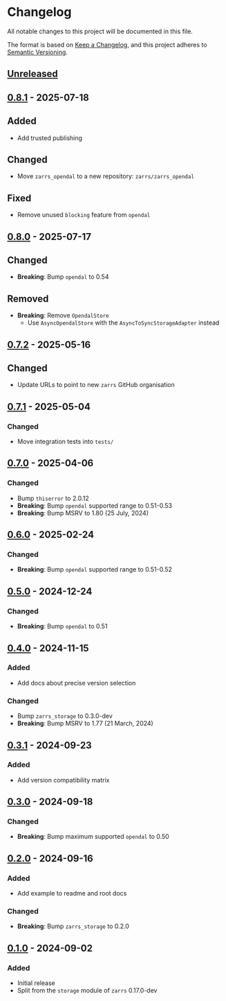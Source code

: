 # Changelog

All notable changes to this project will be documented in this file.

The format is based on [Keep a Changelog](https://keepachangelog.com/en/1.0.0/),
and this project adheres to [Semantic Versioning](https://semver.org/spec/v2.0.0.html).

## [Unreleased]

## [0.8.1] - 2025-07-18

## Added
- Add trusted publishing

## Changed
- Move `zarrs_opendal` to a new repository: `zarrs/zarrs_opendal`

## Fixed
- Remove unused `blocking` feature from `opendal`

## [0.8.0] - 2025-07-17

## Changed
- **Breaking**: Bump `opendal` to 0.54

## Removed
- **Breaking**: Remove `OpendalStore`
  - Use `AsyncOpendalStore` with the `AsyncToSyncStorageAdapter` instead

## [0.7.2] - 2025-05-16

## Changed
- Update URLs to point to new `zarrs` GitHub organisation

## [0.7.1] - 2025-05-04

### Changed
- Move integration tests into `tests/`

## [0.7.0] - 2025-04-06

### Changed
- Bump `thiserror` to 2.0.12
 - **Breaking**: Bump `opendal` supported range to 0.51-0.53
 - **Breaking**: Bump MSRV to 1.80 (25 July, 2024)

## [0.6.0] - 2025-02-24

### Changed
 - **Breaking**: Bump `opendal` supported range to 0.51-0.52

## [0.5.0] - 2024-12-24

### Changed
 - **Breaking**: Bump `opendal` to 0.51

## [0.4.0] - 2024-11-15

### Added
 - Add docs about precise version selection

### Changed
 - Bump `zarrs_storage` to 0.3.0-dev
 - **Breaking**: Bump MSRV to 1.77 (21 March, 2024)

## [0.3.1] - 2024-09-23

### Added
 - Add version compatibility matrix

## [0.3.0] - 2024-09-18

### Changed
 - **Breaking**: Bump maximum supported `opendal` to 0.50

## [0.2.0] - 2024-09-16

### Added
 - Add example to readme and root docs

### Changed
 - **Breaking**: Bump `zarrs_storage` to 0.2.0

## [0.1.0] - 2024-09-02

### Added
 - Initial release
 - Split from the `storage` module of `zarrs` 0.17.0-dev

[unreleased]: https://github.com/zarrs/zarrs_opendal/compare/v0.8.1...HEAD
[0.8.1]: https://github.com/zarrs/zarrs_opendal/releases/tag/v0.8.1
[0.8.0]: https://github.com/zarrs/zarrs_opendal/releases/tag/v0.8.0
[0.7.2]: https://github.com/zarrs/zarrs_opendal/releases/tag/v0.7.2
[0.7.1]: https://github.com/zarrs/zarrs_opendal/releases/tag/v0.7.1
[0.7.0]: https://github.com/zarrs/zarrs_opendal/releases/tag/v0.7.0
[0.6.0]: https://github.com/zarrs/zarrs_opendal/releases/tag/v0.6.0
[0.5.0]: https://github.com/zarrs/zarrs_opendal/releases/tag/v0.5.0
[0.4.0]: https://github.com/zarrs/zarrs_opendal/releases/tag/v0.4.0
[0.3.1]: https://github.com/zarrs/zarrs_opendal/releases/tag/v0.3.1
[0.3.0]: https://github.com/zarrs/zarrs_opendal/releases/tag/v0.3.0
[0.2.0]: https://github.com/zarrs/zarrs_opendal/releases/tag/v0.2.0
[0.1.0]: https://github.com/zarrs/zarrs_opendal/releases/tag/v0.1.0
